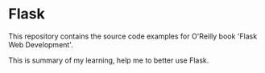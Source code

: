 # Flask
This repository contains the source code examples for O'Reilly book 'Flask Web Development'.

This is summary of my learning, help me to better use Flask.

